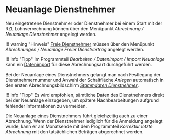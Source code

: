 # Neuanlage Dienstnehmer

Neu eingetretene Dienstnehmer oder Dienstnehmer bei einem Start mit der RZL Lohnverrechnung können über den Menüpunkt *Abrechnung / Neuanlage Dienstnehmer* angelegt werden.

!!! warning "Hinweis"
    [Freie Dienstnehmer](../Freie%20Dienstverträge/Allgemeines.md) müssen über den Menüpunkt *Abrechnungen / Neuanlage Freier Dienstvertrag* angelegt werden.

!!! info "Tipp"
    Im Programmteil *Bearbeiten / Datenimport / Import Neuanlage* kann ein [Datenimport](../Datenimport/Allgemeines.md) für diese Abrechnungsart durchgeführt werden.

Bei der Neuanlage eines Dienstnehmers gelangt man nach Festlegung der Dienstnehmernummer und Anwahl der Schaltfläche *Anlegen* automatisch in den ersten Abrechnungsbildschirm [*Stammdaten Dienstnehmer*](../Abrechnungsbildschirme/Stammdaten%20Dienstnehmer.md).

!!! info "Tipp"
    Es wird empfohlen, sämtliche Daten des Dienstnehmers direkt bei der Neuanlage einzugeben, um spätere Nachbearbeitungen aufgrund fehlender Informationen zu vermeiden.

Die Neuanlage eines Dienstnehmers führt gleichzeitig auch zu einer Abrechnung. Wenn der Dienstnehmer lediglich für die Anmeldung angelegt wurde, kann er am Monatsende mit dem Programmteil *Korrektur letzte Abrechnung* mit den tatsächlichen Beträgen abgerechnet werden.
